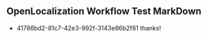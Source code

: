 ## OpenLocalization Workflow Test MarkDown
* 41786bd2-81c7-42e3-992f-3143e86b2f81 thanks!

<!--HONumber=Aug16_HO3-->


